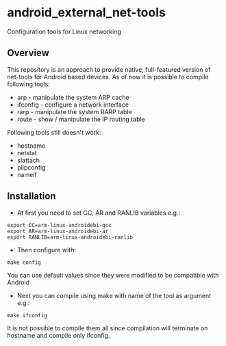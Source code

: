 android_external_net-tools
==========================

Configuration tools for Linux networking

Overview
--------
This repository is an approach to provide native, full-featured version of
net-tools for Android based devices. As of now it is possible to compile following tools:
- arp - manipulate the system ARP cache
- ifconfig - configure a network interface
- rarp - manipulate the system RARP table
- route - show / manipulate the IP routing table

Following tools still doesn't work:
- hostname
- netstat
- slattach
- plipconfig
- nameif

Installation
------------
- At first you need to set CC, AR and RANLIB variables e.g.:
```
export CC=arm-linux-androidebi-gcc
export AR=arm-linux-androidebi-ar
export RANLIB=arm-linux-androidebi-ranlib
```
- Then configure with:
```
make config
```
You can use default values since they were modified to be compatible with Android
- Next you can compile using make with name of the tool as argument e.g.:
```
make ifconfig
```
It is not possible to
compile them all since compilation will terminate on hostname and compile only ifconfig.